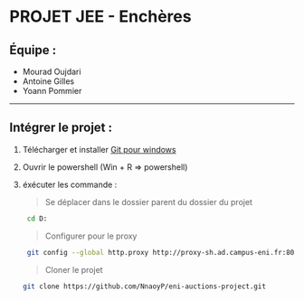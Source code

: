 # PROJET JEE - Enchères

## Équipe :
- Mourad Oujdari
- Antoine Gilles
- Yoann Pommier


___

## Intégrer le projet :

1. Télécharger et installer [Git pour windows](https://git-scm.com/downloads)
2. Ouvrir le powershell (Win + R => powershell)
3. éxécuter les commande : 
   > Se déplacer dans le dossier parent du dossier du projet
   ````bash
    cd D:
   ````

   > Configurer pour le proxy
   ````bash
    git config --global http.proxy http://proxy-sh.ad.campus-eni.fr:8080
   ````
 
   > Cloner le projet
   ````bash
   git clone https://github.com/NnaoyP/eni-auctions-project.git
   ````
